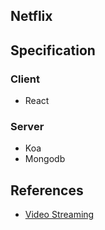 ## Netflix

## Specification

### Client
- React

### Server
- Koa
- Mongodb


## References
- [Video Streaming](https://dev.to/abdisalan_js/how-to-code-a-video-streaming-server-using-nodejs-2o0)
